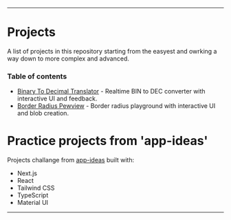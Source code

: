 
---

# Projects

A list of projects in this repository starting from the easyest and owrking a way down to more complex and advanced.

### Table of contents

- [Binary To Decimal Translator](https://github.com/theaprox/app-ideas-react/tree/master/src/app/beginner/BinToDec) - Realtime BIN to DEC converter with interactive UI and feedback.
- [Border Radius Pewview](https://github.com/theaprox/app-ideas-react/tree/master/src/app/beginner/BorderRadius) - Border radius playground with interactive UI and blob creation.


# Practice projects from 'app-ideas'

Projects challange from [app-ideas](https://github.com/florinpop17/app-ideas) built with:
 - Next.js
 - React
 - Tailwind CSS
 - TypeScript
 - Material UI

---